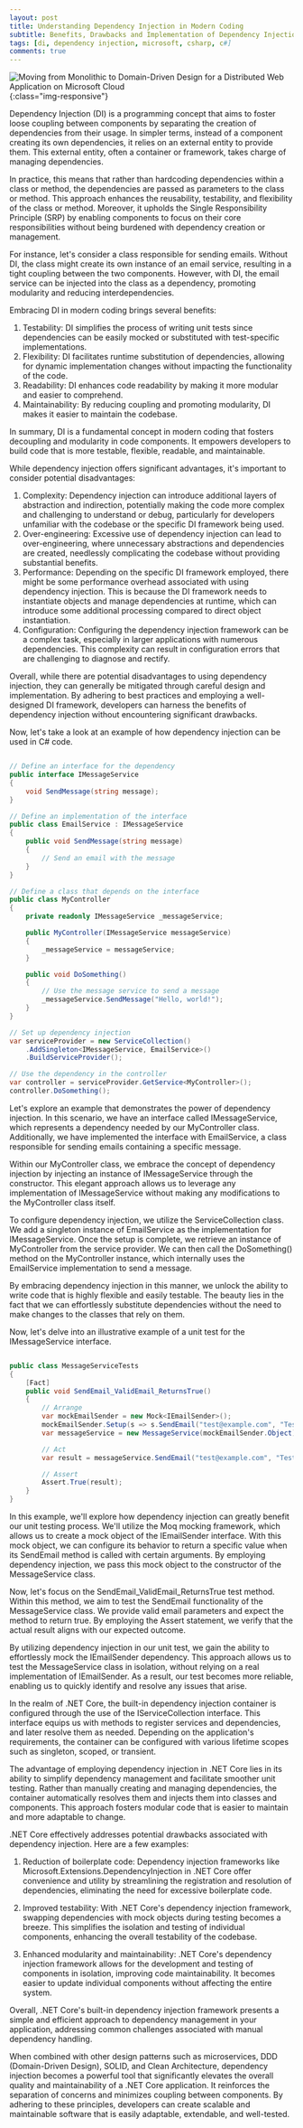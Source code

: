 ```yaml
---
layout: post
title: Understanding Dependency Injection in Modern Coding
subtitle: Benefits, Drawbacks and Implementation of Dependency Injection with code examples in C# 
tags: [di, dependency injection, microsoft, csharp, c#]
comments: true
---
```


![Moving from Monolithic to Domain-Driven Design for a Distributed Web Application on Microsoft Cloud](../assets/img/posts/di.png){:class="img-responsive"}

Dependency Injection (DI) is a programming concept that aims to foster loose coupling between components by separating the creation of dependencies from their usage. In simpler terms, instead of a component creating its own dependencies, it relies on an external entity to provide them. This external entity, often a container or framework, takes charge of managing dependencies.

In practice, this means that rather than hardcoding dependencies within a class or method, the dependencies are passed as parameters to the class or method. This approach enhances the reusability, testability, and flexibility of the class or method. Moreover, it upholds the Single Responsibility Principle (SRP) by enabling components to focus on their core responsibilities without being burdened with dependency creation or management.

For instance, let's consider a class responsible for sending emails. Without DI, the class might create its own instance of an email service, resulting in a tight coupling between the two components. However, with DI, the email service can be injected into the class as a dependency, promoting modularity and reducing interdependencies.

Embracing DI in modern coding brings several benefits:

1. Testability: DI simplifies the process of writing unit tests since dependencies can be easily mocked or substituted with test-specific implementations.
2. Flexibility: DI facilitates runtime substitution of dependencies, allowing for dynamic implementation changes without impacting the functionality of the code.
3. Readability: DI enhances code readability by making it more modular and easier to comprehend.
4. Maintainability: By reducing coupling and promoting modularity, DI makes it easier to maintain the codebase.

In summary, DI is a fundamental concept in modern coding that fosters decoupling and modularity in code components. It empowers developers to build code that is more testable, flexible, readable, and maintainable.

While dependency injection offers significant advantages, it's important to consider potential disadvantages:

1. Complexity: Dependency injection can introduce additional layers of abstraction and indirection, potentially making the code more complex and challenging to understand or debug, particularly for developers unfamiliar with the codebase or the specific DI framework being used.
2. Over-engineering: Excessive use of dependency injection can lead to over-engineering, where unnecessary abstractions and dependencies are created, needlessly complicating the codebase without providing substantial benefits.
3. Performance: Depending on the specific DI framework employed, there might be some performance overhead associated with using dependency injection. This is because the DI framework needs to instantiate objects and manage dependencies at runtime, which can introduce some additional processing compared to direct object instantiation.
4. Configuration: Configuring the dependency injection framework can be a complex task, especially in larger applications with numerous dependencies. This complexity can result in configuration errors that are challenging to diagnose and rectify.

Overall, while there are potential disadvantages to using dependency injection, they can generally be mitigated through careful design and implementation. By adhering to best practices and employing a well-designed DI framework, developers can harness the benefits of dependency injection without encountering significant drawbacks.

Now, let's take a look at an example of how dependency injection can be used in C# code.

```c#

// Define an interface for the dependency
public interface IMessageService
{
    void SendMessage(string message);
}

// Define an implementation of the interface
public class EmailService : IMessageService
{
    public void SendMessage(string message)
    {
        // Send an email with the message
    }
}

// Define a class that depends on the interface
public class MyController
{
    private readonly IMessageService _messageService;

    public MyController(IMessageService messageService)
    {
        _messageService = messageService;
    }

    public void DoSomething()
    {
        // Use the message service to send a message
        _messageService.SendMessage("Hello, world!");
    }
}

// Set up dependency injection
var serviceProvider = new ServiceCollection()
    .AddSingleton<IMessageService, EmailService>()
    .BuildServiceProvider();

// Use the dependency in the controller
var controller = serviceProvider.GetService<MyController>();
controller.DoSomething();

```

Let's explore an example that demonstrates the power of dependency injection. In this scenario, we have an interface called IMessageService, which represents a dependency needed by our MyController class. Additionally, we have implemented the interface with EmailService, a class responsible for sending emails containing a specific message.

Within our MyController class, we embrace the concept of dependency injection by injecting an instance of IMessageService through the constructor. This elegant approach allows us to leverage any implementation of IMessageService without making any modifications to the MyController class itself.

To configure dependency injection, we utilize the ServiceCollection class. We add a singleton instance of EmailService as the implementation for IMessageService. Once the setup is complete, we retrieve an instance of MyController from the service provider. We can then call the DoSomething() method on the MyController instance, which internally uses the EmailService implementation to send a message.

By embracing dependency injection in this manner, we unlock the ability to write code that is highly flexible and easily testable. The beauty lies in the fact that we can effortlessly substitute dependencies without the need to make changes to the classes that rely on them.

Now, let's delve into an illustrative example of a unit test for the IMessageService interface.

```c#

public class MessageServiceTests
{
    [Fact]
    public void SendEmail_ValidEmail_ReturnsTrue()
    {
        // Arrange
        var mockEmailSender = new Mock<IEmailSender>();
        mockEmailSender.Setup(s => s.SendEmail("test@example.com", "Test email", "This is a test email.")).Returns(true);
        var messageService = new MessageService(mockEmailSender.Object);

        // Act
        var result = messageService.SendEmail("test@example.com", "Test email", "This is a test email.");

        // Assert
        Assert.True(result);
    }
}

```

In this example, we'll explore how dependency injection can greatly benefit our unit testing process. We'll utilize the Moq mocking framework, which allows us to create a mock object of the IEmailSender interface. With this mock object, we can configure its behavior to return a specific value when its SendEmail method is called with certain arguments. By employing dependency injection, we pass this mock object to the constructor of the MessageService class.

Now, let's focus on the SendEmail_ValidEmail_ReturnsTrue test method. Within this method, we aim to test the SendEmail functionality of the MessageService class. We provide valid email parameters and expect the method to return true. By employing the Assert statement, we verify that the actual result aligns with our expected outcome.

By utilizing dependency injection in our unit test, we gain the ability to effortlessly mock the IEmailSender dependency. This approach allows us to test the MessageService class in isolation, without relying on a real implementation of IEmailSender. As a result, our test becomes more reliable, enabling us to quickly identify and resolve any issues that arise.

In the realm of .NET Core, the built-in dependency injection container is configured through the use of the IServiceCollection interface. This interface equips us with methods to register services and dependencies, and later resolve them as needed. Depending on the application's requirements, the container can be configured with various lifetime scopes such as singleton, scoped, or transient.

The advantage of employing dependency injection in .NET Core lies in its ability to simplify dependency management and facilitate smoother unit testing. Rather than manually creating and managing dependencies, the container automatically resolves them and injects them into classes and components. This approach fosters modular code that is easier to maintain and more adaptable to change.

.NET Core effectively addresses potential drawbacks associated with dependency injection. Here are a few examples:

1. Reduction of boilerplate code: Dependency injection frameworks like Microsoft.Extensions.DependencyInjection in .NET Core offer convenience and utility by streamlining the registration and resolution of dependencies, eliminating the need for excessive boilerplate code.

2. Improved testability: With .NET Core's dependency injection framework, swapping dependencies with mock objects during testing becomes a breeze. This simplifies the isolation and testing of individual components, enhancing the overall testability of the codebase.

3. Enhanced modularity and maintainability: .NET Core's dependency injection framework allows for the development and testing of components in isolation, improving code maintainability. It becomes easier to update individual components without affecting the entire system.

Overall, .NET Core's built-in dependency injection framework presents a simple and efficient approach to dependency management in your application, addressing common challenges associated with manual dependency handling.

When combined with other design patterns such as microservices, DDD (Domain-Driven Design), SOLID, and Clean Architecture, dependency injection becomes a powerful tool that significantly elevates the overall quality and maintainability of a .NET Core application. It reinforces the separation of concerns and minimizes coupling between components. By adhering to these principles, developers can create scalable and maintainable software that is easily adaptable, extendable, and well-tested.